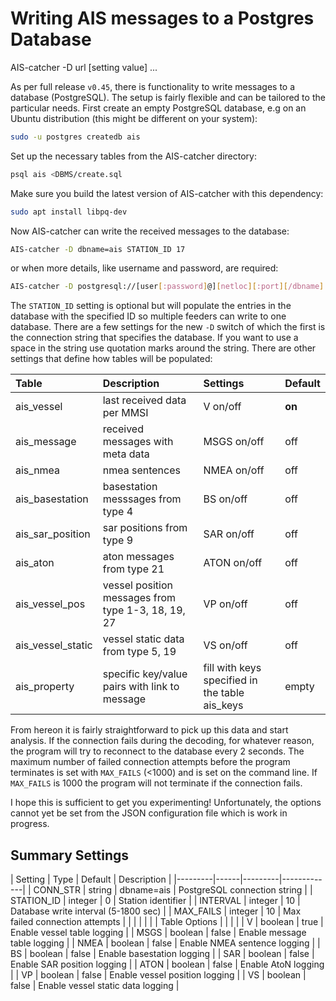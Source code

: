 # Writing AIS messages to a Postgres Database

<div class="command-container">
      <div class="command-syntax">
        <span class="cmd-name">AIS-catcher</span>
        <span class="cmd-flag">-D</span>
        <span class="cmd-value">url</span>
        [<span class="cmd-setting">setting</span> <span class="cmd-value">value</span>]
        ...
    </div>
</div>


As per full release `v0.45`, there is functionality to write messages to a database (PostgreSQL). The setup is fairly flexible and can be tailored to the particular needs. First create an empty PostgreSQL database, e.g on an Ubuntu distribution (this might be different on your system):
```bash
sudo -u postgres createdb ais
```
Set up the necessary tables from the AIS-catcher directory:
```bash
psql ais <DBMS/create.sql 
```
Make sure you build the latest version of AIS-catcher with this dependency:
```bash
sudo apt install libpq-dev
```
Now AIS-catcher can write the received messages to the database:
```bash
AIS-catcher -D dbname=ais STATION_ID 17
```
or when more details, like username and password, are required:
```bash
AIS-catcher -D postgresql://[user[:password]@][netloc][:port][/dbname]
```
The `STATION_ID` setting is optional but will populate the entries in the database with the specified ID so multiple feeders can write to one database.
There are a few settings for the new `-D` switch of which the first is the connection string that specifies the database. If you want to use a space in the string use quotation marks around the string. There are other settings that define how tables will be populated:

| Table | Description | Settings | Default |
| :--- | :--- | :--- | :--- |
| ais_vessel | last received data per MMSI | V on/off | **on**  |
| ais_message | received messages with meta data  | MSGS on/off | off  |
| ais_nmea | nmea sentences | NMEA on/off | off |
| ais_basestation | basestation messsages from type 4 | BS on/off | off |
| ais_sar_position | sar positions from type 9 | SAR on/off | off |
| ais_aton | aton messages from type 21 | ATON on/off | off |
| ais_vessel_pos | vessel position messages from type 1-3, 18, 19, 27 | VP on/off | off |
| ais_vessel_static | vessel static data from type 5, 19 | VS on/off | off |
| ais_property | specific key/value pairs with link to message  | fill with keys specified in the table ais_keys | empty |

From hereon it is fairly straightforward to pick up this data and start analysis. If the connection fails during the decoding, for whatever reason, the program will try to reconnect to the database every 2 seconds. The maximum number of failed connection attempts before the program terminates is set with `MAX_FAILS` (<1000) and is set on the command line. If `MAX_FAILS` is 1000 the program will not terminate if the connection fails.  

I hope this is sufficient to get you experimenting! Unfortunately, the options cannot yet be set from the JSON configuration file which is work in progress.

## Summary Settings

<div class="input-table" markdown>
| Setting | Type | Default | Description |
|---------|------|---------|-------------|
| <span class="cmd-setting">CONN_STR</span> | string | <span class="cmd-value">dbname=ais</span> | PostgreSQL connection string |
| <span class="cmd-setting">STATION_ID</span> | integer | <span class="cmd-value">0</span> | Station identifier |
| <span class="cmd-setting">INTERVAL</span> | integer | <span class="cmd-value">10</span> | Database write interval (5-1800 sec) |
| <span class="cmd-setting">MAX_FAILS</span> | integer | <span class="cmd-value">10</span> | Max failed connection attempts |
| | | | |
| Table Options | | | |
| <span class="cmd-setting">V</span> | boolean | <span class="cmd-value">true</span> | Enable vessel table logging |
| <span class="cmd-setting">MSGS</span> | boolean | <span class="cmd-value">false</span> | Enable message table logging |
| <span class="cmd-setting">NMEA</span> | boolean | <span class="cmd-value">false</span> | Enable NMEA sentence logging |
| <span class="cmd-setting">BS</span> | boolean | <span class="cmd-value">false</span> | Enable basestation logging |
| <span class="cmd-setting">SAR</span> | boolean | <span class="cmd-value">false</span> | Enable SAR position logging |
| <span class="cmd-setting">ATON</span> | boolean | <span class="cmd-value">false</span> | Enable AtoN logging |
| <span class="cmd-setting">VP</span> | boolean | <span class="cmd-value">false</span> | Enable vessel position logging |
| <span class="cmd-setting">VS</span> | boolean | <span class="cmd-value">false</span> | Enable vessel static data logging |
</div>